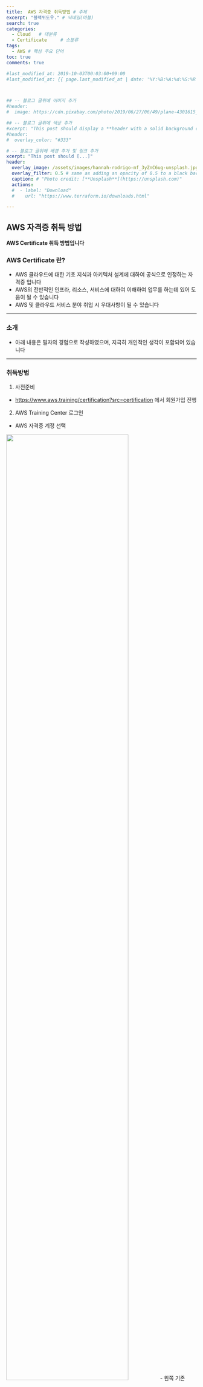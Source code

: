 ```yaml
---
title:  AWS 자격증 취득방법 # 주제
excerpt: "블랙위도우." # 닉네임(마블)
search: true
categories: 
  - Cloud   # 대분류
  - Certificate     # 소분류
tags: 
  - AWS # 핵심 주요 단어
toc: true
comments: true

#last_modified_at: 2019-10-03T00:03:00+09:00
#last_modified_at: {{ page.last_modified_at | date: '%Y:%B:%A:%d:%S:%R' }}



## -- 블로그 글위에 이미지 추가
#header:
#  image: https://cdn.pixabay.com/photo/2019/06/27/06/49/plane-4301615_1280.png

## -- 블로그 글위에 색상 추가
#xcerpt: "This post should display a **header with a solid background color**, if the theme #supports it."
#header:
#  overlay_color: "#333"

# -- 블로그 글위에 배경 추가 및 링크 추가
xcerpt: "This post should [...]"
header:
  overlay_image: /assets/images/hannah-rodrigo-mf_3yZnC6ug-unsplash.jpg
  overlay_filter: 0.5 # same as adding an opacity of 0.5 to a black background
  caption: # "Photo credit: [**Unsplash**](https://unsplash.com)"
  actions:
  #  - label: "Download"
  #    url: "https://www.terraform.io/downloads.html"

---
```




## AWS 자격증 취득 방법

**AWS Certificate 취득 방법입니다**


### AWS Certificate 란?
- AWS 클라우드에 대한 기초 지식과 아키텍처 설계에 대하여 공식으로 인정하는 자격증 입니다  
- AWS의 전반적인 인프라, 리소스, 서비스에 대하여 이해하여 업무를 하는데 있어 도움이 될 수 있습니다  
- AWS 및 클라우드 서비스 분야 취업 시 우대사항이 될 수 있습니다

---

### 소개
- 아래 내용은 필자의 경험으로 작성하였으며, 지극히 개인적인 생각이 포함되어 있습니다

---

### 취득방법

1. 사전준비  
- https://www.aws.training/certification?src=certification 에서 회원가입 진행  


2. AWS Training Center 로그인  
- AWS 자격증 계정 선택  
<!-- ![screenshot](/assets/images/terraforminstall/1.png "width:200px;height:100px")  -->
<img src="/assets/images/AWSCert/01.png" width="80%">  
- 왼쪽 기존 Amazon 계정으로 로그인 선택(개인계정 기준)  
<img src="/assets/images/AWSCert/02.png" width="80%">  

3. AWS 시험 스케줄 등록    
- Home > Schedule New Exam 선텍  
<!-- ![screenshot](/assets/images/terraforminstall/2.png "width:250px;height:100px") -->
<img src="/assets/images/AWSCert/04.png" width="80%">    

4. 시험 선택  
- 원하는 시험과목 선택    
<!-- ![screenshot](/assets/images/terraforminstall/3.png "width:300px;height:100px")   -->
<img src="/assets/images/AWSCert/05.png" width="80%">  

5. 시험 언어 선택  
- 일부 Assosiate 및 특정 시험은 한국어 지원 가능  
<!-- ![screenshot](/assets/images/terraforminstall/4.png "width:250px;height:100px")   -->
<img src="/assets/images/AWSCert/5.png" width="80%">  

6. 시험장 위치 선택  
- 자신 위치와 가장 가까운 시험장 찾기  
<!-- ![screenshot](/assets/images/terraforminstall/5.png "width:250px;height:100px")   -->
<img src="/assets/images/AWSCert/6.png" width="80%">  

7. 스케줄 선택  
- 시험 날짜 및 시간 선택  
<!-- ![screenshot](/assets/images/terraforminstall/6.png "width:250px;height:100px")   -->
<img src="/assets/images/AWSCert/7.png" width="80%">  

8. 접수 내용 확인  
- 결제 전 다시 한번 접수내용 확인  
<!-- ![screenshot](/assets/images/terraforminstall/7.png "width:300px;height:100px")   -->
<img src="/assets/images/AWSCert/8.png" width="80%">  

9. 시험 결제 진행 
- 꼭 해외 결제가 가능한 카드로 진행 
- 바우처가 있다면 적용하여 할인 가능
<!-- ![screenshot](/assets/images/terraforminstall/8.png "width:250px;height:100px")   -->
<img src="/assets/images/AWSCert/9.png" width="80%">  

10. 시험 종료 후 결과는 바로 자리에서 확인 가능  

11. 시험 점수는 가입했던 Email 계정으로 확인 가능  
- 시험 종료 후 바로 또는 몇 시간 뒤 확인 가능  
- 합격 점수는 따로 정해져있는 것 같지 않다  
- 보통 70% 이상이면 합격 (65%에도 합격인 사람 봤다)  
- AWS 시험은 상대평가? 인것같기도 하다  

12. 자격증 발급  
- 보통 영업일 기준 5일 정도 소요  
- 빠르면 그날 또는 그 다음날에도 확인 가능  

13. AWS 자격증 발급 확인 방법  
- Training Center 로그인  
- Achieved Certifications 선택  
<img src="/assets/images/AWSCert/10.png" width="80%">  

14. AWS 자격증 RoadMap  
- 2019년 10월 기준  
<img src="/assets/images/AWSCert/12.png" width="80%">  


---
- <u>TIP</u>

```markdown
- Assosiate 를 취득해야 Professional 취득이 가능했지만 2019년 부터는 Professional 부터 취득이 가능  
- 기존 AWS를 좀 사용해보거나 운영을 해본 사람이라면 익숙한 단어들이 나와서 당황하진 않을 것  
- 필자는 처음 접해본 거라 AWS 용어부터 어려웠다
- QnA 와 사례 위주로 공부하면 좀 할만하다
- AWS 시험은 문제가 6개월마다 바뀐다고 한다
- AWS 시험비용은 무지하게 비싸다  
- 보통 하나 시험에 18~19만원 
- Pro 일 경우 30만원이 넘는다
- 아까워서라도 무조건 따야한다
- 자격증을 따면 뭔가 해택을 준다
- AWS Cert 바우처, AWS Summit 행사에서 선물 등 
```